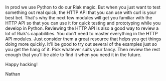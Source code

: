 
In prod we use Python to do our Riak magic. But when you just want to test something out real quick, the HTTP API that you can use with curl is your best bet. That's why the next few modules will get you familiar with the HTTP API so that you can use it for quick testing and prototyping while you develop in Python. Reviewing the HTTP API is also a good way to review a lot of Riak's capabilities. You don't need to master everything in the HTTP API modules. Just consider them a great resource that helps you get things doing more quickly. It'll be good to try out several of the examples just so you get the hang of it. Pick whatever suits your fancy. Then review the rest enough that you'll be able to find it when you need it in the future.

Happy hacking!

Nathan
